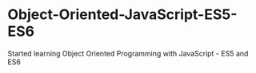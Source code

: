# Object-Oriented-JavaScript-ES5-ES6
Started learning Object Oriented Programming with JavaScript - ES5 and ES6
